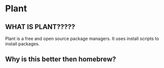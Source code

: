 # Plant


## WHAT IS PLANT?????

Plant is a free and open source package managers. It uses install scripts to install packages.

## Why is this better then homebrew?
